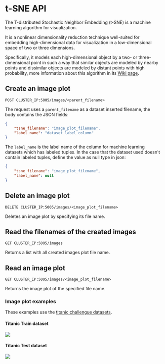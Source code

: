 # t-SNE API

The T-distributed Stochastic Neighbor Embedding (t-SNE) is a machine learning algorithm for visualization.

It is a nonlinear dimensionality reduction technique well-suited for embedding high-dimensional data for visualization in a low-dimensional space of two or three dimensions.

Specifically, it models each high-dimensional object by a two- or three-dimensional point in such a way that similar objects are modeled by nearby points and dissimilar objects are modeled by distant points with high probability, more information about this algorithm in its [Wiki page]( https://en.wikipedia.org/wiki/T-distributed_stochastic_neighbor_embedding).

## Create an image plot

`POST CLUSTER_IP:5005/images/<parent_filename>`

The request uses a `parent_filename` as a dataset inserted filename, the body contains the JSON fields:

```json
{
    "tsne_filename": "image_plot_filename",
    "label_name": "dataset_label_column"
}
```

The `label_name` is the label name of the column for machine learning datasets which has labeled tuples. In the case that the dataset used doesn't contain labeled tuples, define the value as null type in json:

```json
{
    "tsne_filename": "image_plot_filename",
    "label_name": null
}
```

## Delete an image plot

`DELETE CLUSTER_IP:5005/images/<image_plot_filename>`

Deletes an image plot by specifying its file name.

## Read the filenames of the created images

`GET CLUSTER_IP:5005/images`

Returns a list with all created images plot file name.

## Read an image plot

`GET CLUSTER_IP:5005/images/<image_plot_filename>`

Returns the image plot of the specified file name.

### Image plot examples

These examples use the [titanic challengue datasets](https://www.kaggle.com/c/titanic/overview).

#### Titanic Train dataset

![](./tsne_titanic_train.png)

#### Titanic Test dataset

![](./tsne_titanic_test.png)
